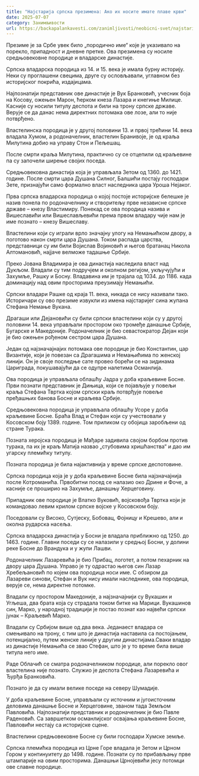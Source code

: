 ```yaml
---
title: "Најстарија српска презимена: Ако их носите имате плаве крви"
date: 2025-07-07
category: Занимљивости
url: https://backapalankavesti.com/zanimljivosti/neobicni-svet/najstarija-srpska-prezimena/
---
```


Презиме је за Србе увек било „породично име“ које је указивало на порекло, припадност и дневне претке. Ова презимена су носиле средњовековне породице и владарске династије.

Српска владарска породица из 14. и 15. века је имала бурну историју. Неки су проглашени свецима, друге су ословљавали, углавном без историјског покрића, издајицама.

Најпознатији представник ове династије је Вук Бранковић, учесник боја на Косову, ожењен Марон, ћерком кнеза Лазара и кнегиње Милице. Касније су носили титулу деспота и били на трону српске државе. Верује се да данас нема директних потомака ове лозе, али то није потврђено.

Властелинска породица је у другој половини 13. и првој трећини 14. века владала Хумом, а родоначелник, властелин Бранивоје, је од краља Милутина добио на управу Стон и Пељешац.

После смрти краља Милутина, практично су се отцепили од краљевине па су започели ширење својих поседа.

Средњовековна династија која је управљала Зетом од 1360. до 1421. године. После смрти цара Душана Силног, Балшићи постају господари Зете, признајући само формално власт наследника цара Уроша Нејаког.

Прва српска владарска породица о којој постоје историјске белешке је назив понела по родоначелнику и створитељу прве независне српске државе – кнезу Властимиру. Понекад се ова породица назива и Вишеславићи или Вишеслављевићи према првом владару чије нам је име познато – кнезу Вишеславу.

Властелини који су играли врло значајну улогу на Немањићком двору, а поготово након смрти цара Душана. Током распада царства, представници су им били Војислав Војиновић и његов братанац Никола Алтомановић, најјаче велможе тадашње Србије.

Преко Јована Владимира је ова династија наследила власт над Дукљом. Владали су тим подручјем и околном регијом, укључујући и Захумље, Рашку и Босну. Владавина им је трајала од 1034. до 1186. када доминацију над овим просторима преузимају Немањићи.

Српски владари Рашке од краја 11. века, никада се нису називали тако. Историчари су ово презиме извукли из имена најстаријег сина жупана Стефана Немање Вукана.

Драгаши или Дејановићи су били српски властелини који су у другој половини 14. века управљали простором око тромеђе данашње Србије, Бугарске и Македоније. Родоначелник је био севастократор Дејан који је био ожењен рођеном сестром цара Душана.

Један од најзначајнајих потомака ове породице је био Константин, цар Византије, који је повезан са Драгашима и Немањићима по женској линији. Он је своје последње сате провео борећи се на зидинама Цариграда, покушавајући да се одупре налетима Османлија.

Ова породица је управљала облашћу Јадра у доба краљевине Босне. Први познати представник је Дињица, који се појављује у повељи краља Стефана Твртка којом српски краљ потврђује повеље пређашњих банова Босне и краљева Србије.

Средњовековна породица је управљала облашћу Усоре у доба краљевине Босне. Браћа Влад и Стефан који су учествовали у Косовском боју 1389. године. Том приликом су обојица заробљени од стране Турака.

Позната херојска породица је Мађаре задивила својом борбом против турака, па их је краљ Матија назвао „стубовима хришћанства“ и дао им угарску племићку титулу.

Позната породица је била најактивнија у време српске деспотовине.

Српска породица која је у доба краљевине Босне била најзначајнија после Котроманића. Првобитни посед се налазио око Дрине и Фоче, а касније се проширио на Захумље, данашњу Херцеговину.

Припадник ове породице је Влатко Вуковић, војсковођа Твртка који је командовао левим крилом српске војске у Косовском боју.

Поседовали су Високо, Сутјеску, Бобовац, Фојницу и Крешево, али и околна рударска насеља.

Српска владарска династија у Босни је владала приближно од 1250. до 1463. године. Главни поседи су се налазили у средњој Босни, у долини реке Босне до Врандука и у жупи Лашви.

Родоначелник Лазаревића је био Прибац, логотет, а потом пехарник на двору цара Душана. Управо је ту одрастао његов син Лазар Хребељановић по којем ова породица носи име. С обзиром да Лазареви синови, Стефан и Вук нису имали наследнике, ова породица, верује се, нема директне потомке.

Владали су простором Македоније, а најзначајнији су Вукашин и Угљеша, два брата која су страдала током битке на Марици. Вукашинов син, Марко, у народној традицији је постао познат као највећи српски јунак – Краљевић Марко.

Владали су Србијом више од два века. Једанаест владара се смењивало на трону, с тим што је династија наставила са постојањем, потенцијално, путем женске линије у другим династијама.Сваки владар из династије Немањића се звао Стефан, што је у то време била више титула него име.

Раде Облачић се сматра родоначелником породице, али порекло овог властелина није познато. Служио је деспота Стефана Лазаревића и Ђурђа Бранковића.

Познато је да су имали велике поседе на северу Шумадије.

У доба краљевине Босне, управљали су источним и југоисточним деловима данашње Босне и Херцеговине, званом тада Земљом Павловића. Најпознатији представник и родоначелник је био Павле Раденовић. Са завршетком османлијског освајања краљевине Босне, Павловићи нестају са историјске сцене.

Властелини средњовековне Босне су били господари Хумске земље.

Српска племићка породица из Црне Горе владала је Зетом и Црном Гором у континуитету до 1498. године. Познати су по прибављању прве штампарије на овим просторима. Данашњи Црнојевићи јесу потомци ове славне породице.
